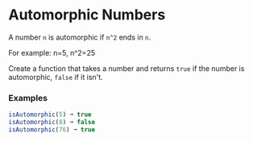 # Automorphic Numbers

A number `n` is automorphic if `n^2` ends in `n`.

For example: n=5, n^2=25

Create a function that takes a number and returns `true` if the number is automorphic, `false` if it isn't.

### Examples
```js
isAutomorphic(5) ➞ true
isAutomorphic(8) ➞ false
isAutomorphic(76) ➞ true
```
